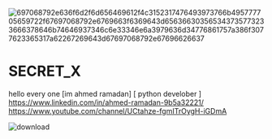 ![697068792e636f6d2f6d656469612f4c3152317476493973766b495777705659722f67697068792e6769663f6369643d656366303565343735773233666378646b74646937346c6e33346e6a3979636d34776861757a386f3077623365317a62267269643d67697068792e67696626637](https://user-images.githubusercontent.com/90656786/207219823-98e10fc9-58d7-4aad-8273-979eaac3ad3f.gif)

# SECRET_X
hello every one
[im ahmed ramadan]
[ python develober ]
https://www.linkedin.com/in/ahmed-ramadan-9b5a32221/
https://www.youtube.com/channel/UCtahze-fgmITrOygH-iGDmA

![download](https://www.youtube.com/channel/UCtahze-fgmITrOygH-iGDmA/90656786/207219858-b86d6990-2df7-41e2-8e11-95076870ca10.png)

